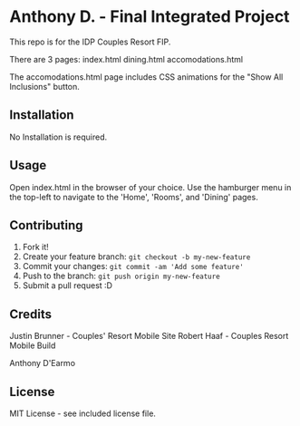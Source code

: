 # Anthony D. - Final Integrated Project
This repo is for the IDP Couples Resort FIP.

There are 3 pages:
index.html
dining.html
accomodations.html

The accomodations.html page includes CSS animations for the "Show All Inclusions" button.

## Installation

No Installation is required.

## Usage

Open index.html in the browser of your choice. Use the hamburger menu in the top-left to navigate to the 'Home', 'Rooms', and 'Dining' pages.

## Contributing

1. Fork it!
2. Create your feature branch: `git checkout -b my-new-feature`
3. Commit your changes: `git commit -am 'Add some feature'`
4. Push to the branch: `git push origin my-new-feature`
5. Submit a pull request :D

## Credits

Justin Brunner - Couples' Resort Mobile Site
Robert Haaf - Couples Resort Mobile Build

Anthony D'Earmo

## License

MIT License - see included license file.
